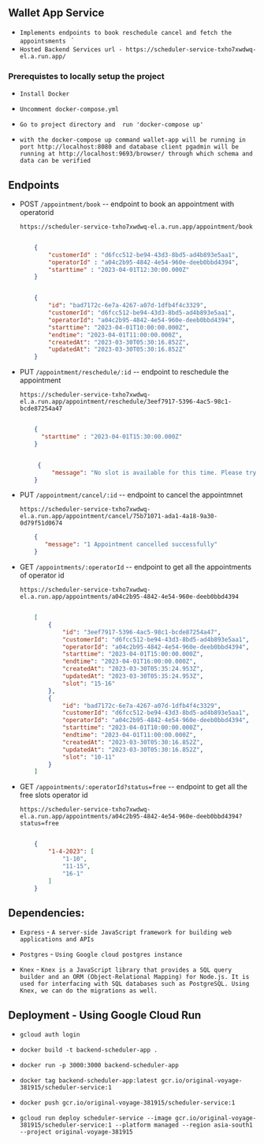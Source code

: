 
## Wallet App Service

- `Implements endpoints to book reschedule cancel and fetch the appointsments `
` 
- `Hosted Backend Services url - https://scheduler-service-txho7xwdwq-el.a.run.app/` 

### Prerequistes to locally setup the project

- `Install Docker`

- `Uncomment docker-compose.yml`

- `Go to project directory and  run 'docker-compose up'`

- `with the docker-compose up command wallet-app will be running in port http://localhost:8080 and database client pgadmin will be running at http://localhost:9693/browser/ through which schema and data can be verified`


## Endpoints

 - POST `/appointment/book` -- endpoint to book an appointment with operatorid 

    `https://scheduler-service-txho7xwdwq-el.a.run.app/appointment/book`

    ```json Request

        {
            "customerId" : "d6fcc512-be94-43d3-8bd5-ad4b893e5aa1",
            "operatorId" : "a04c2b95-4842-4e54-960e-deeb0bbd4394",
            "starttime" : "2023-04-01T12:30:00.000Z"
        }

    ```

    ```json Response

        {
            "id": "bad7172c-6e7a-4267-a07d-1dfb4f4c3329",
            "customerId": "d6fcc512-be94-43d3-8bd5-ad4b893e5aa1",
            "operatorId": "a04c2b95-4842-4e54-960e-deeb0bbd4394",
            "starttime": "2023-04-01T10:00:00.000Z",
            "endtime": "2023-04-01T11:00:00.000Z",
            "createdAt": "2023-03-30T05:30:16.852Z",
            "updatedAt": "2023-03-30T05:30:16.852Z"
        }

    ```



 - PUT `/appointment/reschedule/:id` -- endpoint to reschedule the appointment

    `https://scheduler-service-txho7xwdwq-el.a.run.app/appointment/reschedule/3eef7917-5396-4ac5-98c1-bcde87254a47`

    ```json Request

        {
          "starttime" : "2023-04-01T15:30:00.000Z"
        }

    ```

    ```json Response

         {
             "message": "No slot is available for this time. Please try to reschedule with different slot"
        }

    ```

 - PUT `/appointment/cancel/:id` -- endpoint to cancel the appointmnet
      
    `https://scheduler-service-txho7xwdwq-el.a.run.app/appointment/cancel/75b71071-ada1-4a18-9a30-0d79f51d0674`


    ```json Response
        {
           "message": "1 Appointment cancelled successfully"
        }
    ```

 - GET `/appointments/:operatorId` -- endpoint to get all the appointments of operator id

   `https://scheduler-service-txho7xwdwq-el.a.run.app/appointments/a04c2b95-4842-4e54-960e-deeb0bbd4394`

    ```json Response

        [
            {
                "id": "3eef7917-5396-4ac5-98c1-bcde87254a47",
                "customerId": "d6fcc512-be94-43d3-8bd5-ad4b893e5aa1",
                "operatorId": "a04c2b95-4842-4e54-960e-deeb0bbd4394",
                "starttime": "2023-04-01T15:00:00.000Z",
                "endtime": "2023-04-01T16:00:00.000Z",
                "createdAt": "2023-03-30T05:35:24.953Z",
                "updatedAt": "2023-03-30T05:35:24.953Z",
                "slot": "15-16"
            },
            {
                "id": "bad7172c-6e7a-4267-a07d-1dfb4f4c3329",
                "customerId": "d6fcc512-be94-43d3-8bd5-ad4b893e5aa1",
                "operatorId": "a04c2b95-4842-4e54-960e-deeb0bbd4394",
                "starttime": "2023-04-01T10:00:00.000Z",
                "endtime": "2023-04-01T11:00:00.000Z",
                "createdAt": "2023-03-30T05:30:16.852Z",
                "updatedAt": "2023-03-30T05:30:16.852Z",
                "slot": "10-11"
            }
        ]

    ```
- GET `/appointments/:operatorId?status=free` -- endpoint to get all the free slots operator id

   `https://scheduler-service-txho7xwdwq-el.a.run.app/appointments/a04c2b95-4842-4e54-960e-deeb0bbd4394?status=free`

    ```json Response

        {
            "1-4-2023": [
                "1-10",
                "11-15",
                "16-1"
            ]
        }
    ```
 


## Dependencies:

- `Express` - `A server-side JavaScript framework for building web applications and APIs`

- `Postgres` - `Using Google cloud postgres instance`

- `Knex` - `Knex is a JavaScript library that provides a SQL query builder and an ORM (Object-Relational Mapping) for Node.js. It is used for interfacing with SQL databases such as PostgreSQL. Using Knex, we can do the migrations as well.`


## Deployment  - Using Google Cloud Run

- `gcloud auth login`

- `docker build -t backend-scheduler-app .`

- `docker run -p 3000:3000 backend-scheduler-app`

- `docker tag backend-scheduler-app:latest gcr.io/original-voyage-381915/scheduler-service:1`

- `docker push gcr.io/original-voyage-381915/scheduler-service:1` 

- `gcloud run deploy scheduler-service --image gcr.io/original-voyage-381915/scheduler-service:1 --platform managed --region asia-south1 --project original-voyage-381915`




 
